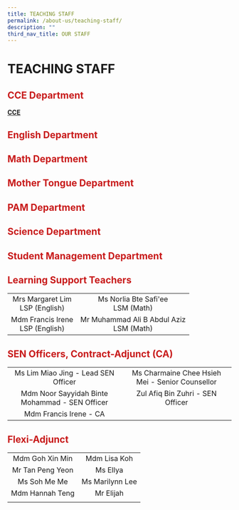 ```yaml
---
title: TEACHING STAFF
permalink: /about-us/teaching-staff/
description: ""
third_nav_title: OUR STAFF
---
```

# TEACHING STAFF

## <span style = "color: #c81b1b"> <b>CCE Department

[CCE](/our-department/cce)
	
## <span style = "color: #c81b1b"> <b>English Department

## <span style = "color: #c81b1b"> <b>Math Department

## <span style = "color: #c81b1b"> <b>Mother Tongue Department

## <span style = "color: #c81b1b"> <b>PAM Department

## <span style = "color: #c81b1b"> <b>Science Department

## <span style = "color: #c81b1b"> <b>Student Management Department




## <span style = "color: #c81b1b"> <b>Learning Support Teachers</b> </span>

|                                    |                                            |
|:----------------------------------:|:------------------------------------------:|
|  Mrs Margaret Lim<br>LSP (English) |    Ms Norlia Bte Safi'ee<br>LSM (Math)     |
| Mdm Francis Irene<br>LSP (English) | Mr Muhammad Ali B Abdul Aziz<br>LSM (Math) |

## <span style = "color: #c81b1b"> <b>SEN Officers, Contract-Adjunct (CA)</b> </span>

|                                            |                                                 |
|:------------------------------------------:|:-----------------------------------------------:|
|       Ms Lim Miao Jing - Lead SEN Officer      | Ms Charmaine Chee Hsieh Mei - Senior Counsellor |
| Mdm Noor Sayyidah Binte Mohammad - SEN Officer |         Zul Afiq Bin Zuhri - SEN Officer        |
|           Mdm Francis Irene - CA           |                                                             |

## <span style = "color: #c81b1b"> <b>Flexi-Adjunct</b> </span>

|                                            |                                                 |
|:------------------------------------------:|:-----------------------------------------------:|
|            Mdm Goh Xin Min          |                Mdm Lisa Koh                |
|           Mr Tan Peng Yeon            |                  Ms Ellya                  |
|              Ms Soh Me Me             |               Ms Marilynn Lee              |
|             Mdm Hannah Teng           |                  Mr Elijah                 |
|                      |                                                 |

